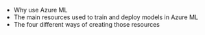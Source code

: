 - Why use Azure ML
- The main resources used to train and deploy models in Azure ML 
- The four different ways of creating those resources